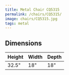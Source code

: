```yaml
---
title: Metal Chair CQ5315
permalink: /chairs/CQ5315/
image: chairs/CQ5315.jpg
tags: metal
---
```

## Dimensions

Height | Width  | Depth
-------|--------|-------
32.5"  | 18"    | 18"